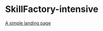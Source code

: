 # SkillFactory-intensive
[A simple landing page](https://anuta2310.github.io/SkillFactory-intensive/)
